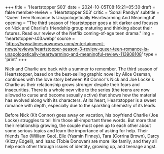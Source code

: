 +++
title = 'Heartstopper S03'
date = 2024-10-05T08:16:21+05:30
draft = false
member-review = 'Heartstopper S03'
critic = 'Sonal Pandya'
subtitle = 'Queer Teen Romance Is Unapologetically Heartwarming And Meaningful'
opening = "The third season of Heartstopper goes a bit darker and focuses on Nick and Charlie's friendship group maturing and thinking about their futures. Read our review of the Netflix coming-of-age teen drama."
img = 'heartstopper-s03.webp'
source = 'https://www.timesnownews.com/entertainment-news/reviews/heartstopper-season-3-review-queer-teen-romance-is-unapologetically-heartwarming-and-meaningful-review-113908108'
type = 'print'
+++

Nick and Charlie are back with a summer to remember. The third season of Heartstopper, based on the best-selling graphic novel by Alice Oseman, continues with the love story between Kit Connor's Nick and Joe Locke's Charlie as their relationship grows stronger despite their fears and insecurities. There is a whole new vibe to the series (the teens are now allowed to curse and become sexually active) that shows how the material has evolved along with its characters. At its heart, Heartstopper is a sweet romance with depth, especially due to the sparkling chemistry of its leads.

Before Nick (Kit Connor) goes away on vacation, his boyfriend Charlie (Joe Locke) struggles to tell him those all-important three words. But more than their relationship growing, the couple must open up to each other about some serious topics and learn the importance of asking for help. Their friends Tao (William Gao), Elle (Yasmin Finney), Tara (Corrina Brown), Darcy (Kizzy Edgell), and Isaac (Tobie Donovan) are more like family, and they all help each other through issues of identity, growing up, and teenage angst.
